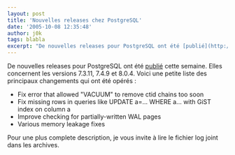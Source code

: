 ```yaml
---
layout: post
title: 'Nouvelles releases chez PostgreSQL'
date: '2005-10-08 12:35:48'
author: j0k
tags: blabla
excerpt: "De nouvelles releases pour PostgreSQL ont été [publié](http://www.postgresql.org/download) cette semaine. Elles concernent les versions 7.3.11, 7.4.9 et 8.0.4."
---
```


De nouvelles releases pour PostgreSQL ont été [publié](http://www.postgresql.org/download) cette semaine. Elles concernent les versions 7.3.11, 7.4.9 et 8.0.4.
Voici une petite liste des principaux changements qui ont été opérés :

* Fix error that allowed "VACUUM" to remove ctid chains too soon
* Fix missing rows in queries like UPDATE a=... WHERE a... with GiST index on column a
* Improve checking for partially-written WAL pages
* Various memory leakage fixes

Pour une plus complete description, je vous invite à lire le fichier log joint dans les archives.

